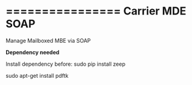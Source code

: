================
Carrier MDE SOAP
================

Manage Mailboxed MBE via SOAP

**Dependency needed**

Install dependency before:
sudo pip install zeep

sudo apt-get install pdftk
